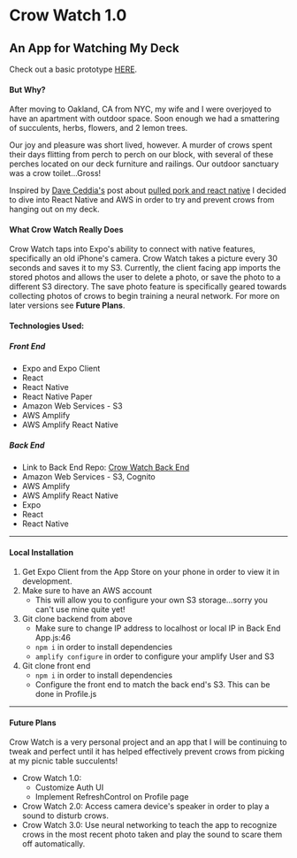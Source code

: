 # Crow Watch 1.0
## An App for Watching My Deck
Check out a basic prototype [HERE](https://www.figma.com/proto/ZFPJCIvVZle8H7gRxOmZkJ01/Original-Mockup?node-id=1%3A2&scaling=scale-down).


#### But Why?

After moving to Oakland, CA from NYC, my wife and I were overjoyed to
have an apartment with outdoor space.  Soon enough we had a smattering of
succulents, herbs, flowers, and 2 lemon trees.

Our joy and pleasure was short lived, however.  A murder of crows spent their days flitting from perch to perch on our block, with several of these perches located on our deck furniture and railings.  Our outdoor sanctuary was a crow toilet...Gross!

Inspired by [Dave Ceddia's](https://daveceddia.com/) post about [pulled pork and react native](https://daveceddia.com/perfect-pulled-pork-react-native-expo-express/) I decided to dive into React Native and AWS in order to try and prevent crows from hanging out on my deck.

#### What Crow Watch Really Does

Crow Watch taps into Expo's ability to connect with native features, specifically an old iPhone's
camera.  Crow Watch takes a picture every 30 seconds and saves it to my S3.  Currently, the client facing app imports the stored photos and allows the user to delete a photo, or save the photo to a
different S3 directory.  The save photo feature is specifically geared towards collecting photos of crows to begin training a neural network.  For more on later versions see **Future Plans**.


#### Technologies Used:

##### Front End
- Expo and Expo Client
- React
- React Native
- React Native Paper
- Amazon Web Services - S3
- AWS Amplify
- AWS Amplify React Native

##### Back End
- Link to Back End Repo: [Crow Watch Back End](https://github.com/EvanReinstein/crow-watch-5000)
- Amazon Web Services - S3, Cognito
- AWS Amplify
- AWS Amplify React Native
- Expo
- React
- React Native

***

#### Local Installation
1. Get Expo Client from the App Store on your phone in order to view it in development.
2. Make sure to have an AWS account
    - This will allow you to configure your own S3 storage...sorry you can't use mine quite yet!
3. Git clone backend from above
    - Make sure to change IP address to localhost or local IP in Back End App.js:46
    - `npm i` in order to install dependencies
    - `amplify configure` in order to configure your amplify User and S3
4. Git clone front end
    - `npm i` in order to install dependencies
    - Configure the front end to match the back end's S3.  This can be done in Profile.js

***

#### Future Plans
Crow Watch is a very personal project and an app that I will be continuing to tweak and perfect
until it has helped effectively prevent crows from picking at my picnic table succulents!

- Crow Watch 1.0:
  - Customize Auth UI
  - Implement RefreshControl on Profile page
- Crow Watch 2.0: Access camera device's speaker in order to play a sound to disturb crows.
- Crow Watch 3.0: Use neural networking to teach the app to recognize crows in the most recent photo taken and play the sound to scare them off automatically.
